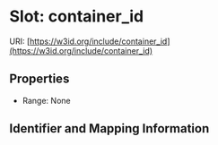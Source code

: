 # Slot: container_id

URI: [https://w3id.org/include/container_id](https://w3id.org/include/container_id)



<!-- no inheritance hierarchy -->


## Properties

 * Range: None



## Identifier and Mapping Information





